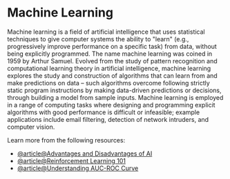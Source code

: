 # Machine Learning

Machine learning is a field of artificial intelligence that uses statistical techniques to give computer systems the ability to "learn" (e.g., progressively improve performance on a specific task) from data, without being explicitly programmed. The name machine learning was coined in 1959 by Arthur Samuel. Evolved from the study of pattern recognition and computational learning theory in artificial intelligence, machine learning explores the study and construction of algorithms that can learn from and make predictions on data – such algorithms overcome following strictly static program instructions by making data-driven predictions or decisions, through building a model from sample inputs. Machine learning is employed in a range of computing tasks where designing and programming explicit algorithms with good performance is difficult or infeasible; example applications include email filtering, detection of network intruders, and computer vision.

Learn more from the following resources:

- [@article@Advantages and Disadvantages of AI](https://medium.com/@laners.org/advantages-and-disadvantages-of-artificial-intelligence-cd6e42819b20)
- [@article@Reinforcement Learning 101](https://medium.com/towards-data-science/reinforcement-learning-101-e24b50e1d292)
- [@article@Understanding AUC-ROC Curve](https://medium.com/towards-data-science/understanding-auc-roc-curve-68b2303cc9c5)
